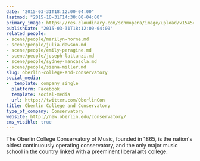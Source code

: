 ```yaml
---
date: "2015-03-31T18:12:00-04:00"
lastmod: "2015-10-31T14:30:00-04:00"
primary_image: https://res.cloudinary.com/schmopera/image/upload/v1545409169/media/webhook-uploads/1446316206181/Logo---OCC.jpg.jpg
publishDate: "2015-03-31T18:12:00-04:00"
related_people:
- scene/people/marilyn-horne.md
- scene/people/julia-dawson.md
- scene/people/emily-peragine.md
- scene/people/joseph-lattanzi.md
- scene/people/sydney-mancasola.md
- scene/people/siena-miller.md
slug: oberlin-college-and-conservatory
social_media:
- _template: company_single
  platform: Facebook
  template: social-media
  url: https://twitter.com/OberlinCon
title: Oberlin College and Conservatory
type_of_company: Conservatory
website: http://new.oberlin.edu/conservatory/
cms_visible: true
---
```


<p>
	The Oberlin College Conservatory of Music, founded in 1865, is the nation's oldest continuously operating conservatory, and the only major music school in the country linked with a preeminent liberal arts college.
</p>
